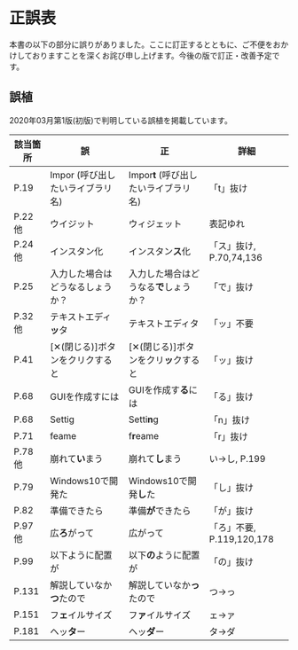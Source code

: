 # 正誤表    
本書の以下の部分に誤りがありました。ここに訂正するとともに、ご不便をおかけしておりますことを深くお詫び申し上げます。今後の版で訂正・改善予定です。  

## 誤植
2020年03月第1版(初版)で判明している誤植を掲載しています。

| 該当箇所 | 誤 | 正 | 詳細 |
| -- | -- | -- | -- |
| P.19 |  Impor (呼び出したいライブラリ名) |  Impor**t**  (呼び出したいライブラリ名) | 「t」抜け  |
| P.22他 |  ウイジット |  ウィジェット | 表記ゆれ |
| P.24他 |  インスタン化 |  インスタン**ス**化 | 「ス」抜け, P.70,74,136 |
| P.25 |  入力した場合はどうなるしょうか？ |  入力した場合はどうなる**で**しょうか？ | 「で」抜け |
| P.32他 |  テキストエディ**ッ**タ |  テキストエディタ | 「ッ」不要 |
| P.41 |  [✕(閉じる)]ボタンをクリクすると |  [✕(閉じる)]ボタンをクリ**ッ**クすると | 「ッ」抜け |
| P.68 |  GUIを作成すには |  GUIを作成す**る**には | 「る」抜け |
| P.68 |  Settig |  Setti**n**g | 「n」抜け |
| P.71 |  feame |  f**r**eame | 「r」抜け |
| P.78他 |  崩れて**い**まう |  崩れて**し**まう | い→し, P.199 |
| P.79 |  Windows10で開発た |  Windows10で開発**し**た | 「し」抜け |
| P.82 |  準備できたら |  準備**が**できたら | 「が」抜け |
| P.97他 |  広**ろ**がって |  広がって | 「ろ」不要, P.119,120,178 |
| P.99 |  以下ように配置が |  以下**の**ように配置が | 「の」抜け |
| P.131 |  解説していなか**つ**たので |  解説していなか**っ**たので | つ→っ |
| P.151 |  フ**ェ**イルサイズ |  フ**ァ**イルサイズ | ェ→ァ |
| P.181 |  ヘッ**タ**ー |  ヘッ**ダ**ー | タ→ダ |
